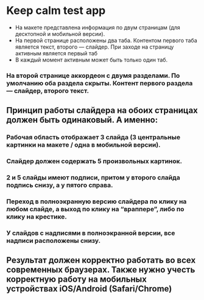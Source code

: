 # Keep calm test app

* На макете представлена информация по двум страницам (для десктопной и мобильной версии).
* На первой странице расположены два таба. Контентом первого таба является текст, второго — слайдер. При заходе на страницу активным является первый таб
* В каждый момент активным может быть только один таб.

### На второй странице аккордеон с двумя разделами. По умолчанию оба раздела скрыты. Контент первого раздела — слайдер, второго текст.

## Принцип работы слайдера на обоих страницах должен быть одинаковый. А именно:
### Рабочая область отображает 3 слайда (3 центральные картинки на макете / одна в мобильной версии).
### Слайдер должен содержать 5 произвольных картинок.
### 2 и 5 слайды имеют подписи, притом у второго слайда подпись снизу, а у пятого справа.
### Переход в полноэкранную версию слайдера по клику на любом слайде, а выход по клику на “враппере”, либо по клику на крестике.
### У слайдов с надписями в полноэкранной версии, все надписи расположены снизу.

## Результат должен корректно работать во всех современных браузерах. Также нужно учесть корректную работу на мобильных устройствах iOS/Android (Safari/Chrome)

